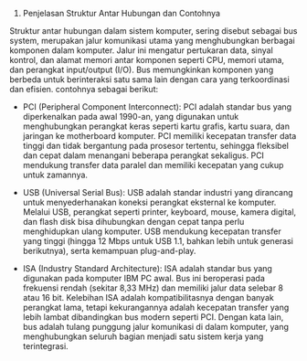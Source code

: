 1. Penjelasan Struktur Antar Hubungan dan Contohnya

Struktur antar hubungan dalam sistem komputer, sering disebut sebagai bus system, merupakan jalur komunikasi utama yang menghubungkan berbagai komponen dalam komputer. Jalur ini mengatur pertukaran data, sinyal kontrol, dan alamat memori antar komponen seperti CPU, memori utama, dan perangkat input/output (I/O). Bus memungkinkan komponen yang berbeda untuk berinteraksi satu sama lain dengan cara yang terkoordinasi dan efisien. contohnya sebagai berikut:

- PCI (Peripheral Component Interconnect):
PCI adalah standar bus yang diperkenalkan pada awal 1990-an, yang digunakan untuk menghubungkan perangkat keras seperti kartu grafis, kartu suara, dan jaringan ke motherboard komputer. PCI memiliki kecepatan transfer data tinggi dan tidak bergantung pada prosesor tertentu, sehingga fleksibel dan cepat dalam menangani beberapa perangkat sekaligus. PCI mendukung transfer data paralel dan memiliki kecepatan yang cukup untuk zamannya.

- USB (Universal Serial Bus):
USB adalah standar industri yang dirancang untuk menyederhanakan koneksi perangkat eksternal ke komputer. Melalui USB, perangkat seperti printer, keyboard, mouse, kamera digital, dan flash disk bisa dihubungkan dengan cepat tanpa perlu menghidupkan ulang komputer. USB mendukung kecepatan transfer yang tinggi (hingga 12 Mbps untuk USB 1.1, bahkan lebih untuk generasi berikutnya), serta kemampuan plug-and-play.

- ISA (Industry Standard Architecture):
ISA adalah standar bus yang digunakan pada komputer IBM PC awal. Bus ini beroperasi pada frekuensi rendah (sekitar 8,33 MHz) dan memiliki jalur data selebar 8 atau 16 bit. Kelebihan ISA adalah kompatibilitasnya dengan banyak perangkat lama, tetapi kekurangannya adalah kecepatan transfer yang lebih lambat dibandingkan bus modern seperti PCI.
Dengan kata lain, bus adalah tulang punggung jalur komunikasi di dalam komputer, yang menghubungkan seluruh bagian menjadi satu sistem kerja yang terintegrasi.

